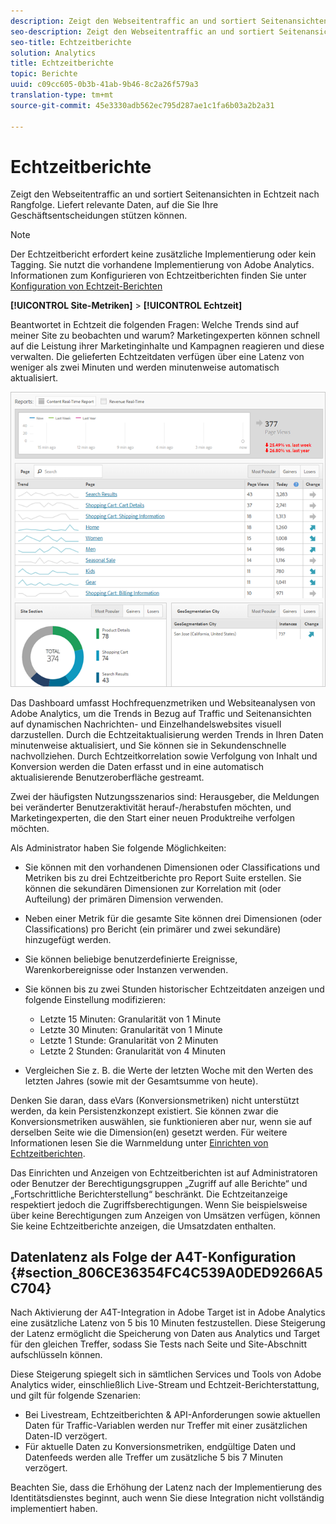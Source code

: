 ```yaml
---
description: Zeigt den Webseitentraffic an und sortiert Seitenansichten in Echtzeit nach Rangfolge. Liefert relevante Daten, auf die Sie Ihre Geschäftsentscheidungen stützen können.
seo-description: Zeigt den Webseitentraffic an und sortiert Seitenansichten in Echtzeit nach Rangfolge. Liefert relevante Daten, auf die Sie Ihre Geschäftsentscheidungen stützen können.
seo-title: Echtzeitberichte
solution: Analytics
title: Echtzeitberichte
topic: Berichte
uuid: c09cc605-0b3b-41ab-9b46-8c2a26f579a3
translation-type: tm+mt
source-git-commit: 45e3330adb562ec795d287ae1c1fa6b03a2b2a31

---
```



# Echtzeitberichte

Zeigt den Webseitentraffic an und sortiert Seitenansichten in Echtzeit nach Rangfolge. Liefert relevante Daten, auf die Sie Ihre Geschäftsentscheidungen stützen können.

>[!NOTE]
>
>Der Echtzeitbericht erfordert keine zusätzliche Implementierung oder kein Tagging. Sie nutzt die vorhandene Implementierung von Adobe Analytics. Informationen zum Konfigurieren von Echtzeitberichten finden Sie unter [Konfiguration von Echtzeit-Berichten](/help/admin/admin/realtime/t-realtime-admin.md)

**[!UICONTROL Site-Metriken]** &gt; **[!UICONTROL Echtzeit]**

Beantwortet in Echtzeit die folgenden Fragen: Welche Trends sind auf meiner Site zu beobachten und warum? Marketingexperten können schnell auf die Leistung ihrer Marketinginhalte und Kampagnen reagieren und diese verwalten. Die gelieferten Echtzeitdaten verfügen über eine Latenz von weniger als zwei Minuten und werden minutenweise automatisch aktualisiert.

![](assets/report-realtime.png)

Das Dashboard umfasst Hochfrequenzmetriken und Websiteanalysen von Adobe Analytics, um die Trends in Bezug auf Traffic und Seitenansichten auf dynamischen Nachrichten- und Einzelhandelswebsites visuell darzustellen. Durch die Echtzeitaktualisierung werden Trends in Ihren Daten minutenweise aktualisiert, und Sie können sie in Sekundenschnelle nachvollziehen. Durch Echtzeitkorrelation sowie Verfolgung von Inhalt und Konversion werden die Daten erfasst und in eine automatisch aktualisierende Benutzeroberfläche gestreamt.

Zwei der häufigsten Nutzungsszenarios sind: Herausgeber, die Meldungen bei veränderter Benutzeraktivität herauf-/herabstufen möchten, und Marketingexperten, die den Start einer neuen Produktreihe verfolgen möchten.

Als Administrator haben Sie folgende Möglichkeiten:

* Sie können mit den vorhandenen Dimensionen oder Classifications und Metriken bis zu drei Echtzeitberichte pro Report Suite erstellen. Sie können die sekundären Dimensionen zur Korrelation mit (oder Aufteilung) der primären Dimension verwenden.
* Neben einer Metrik für die gesamte Site können drei Dimensionen (oder Classifications) pro Bericht (ein primärer und zwei sekundäre) hinzugefügt werden.
* Sie können beliebige benutzerdefinierte Ereignisse, Warenkorbereignisse oder Instanzen verwenden.
* Sie können bis zu zwei Stunden historischer Echtzeitdaten anzeigen und folgende Einstellung modifizieren:

   * Letzte 15 Minuten: Granularität von 1 Minute
   * Letzte 30 Minuten: Granularität von 1 Minute
   * Letzte 1 Stunde: Granularität von 2 Minuten
   * Letzte 2 Stunden: Granularität von 4 Minuten

* Vergleichen Sie z. B. die Werte der letzten Woche mit den Werten des letzten Jahres (sowie mit der Gesamtsumme von heute).

Denken Sie daran, dass eVars (Konversionsmetriken) nicht unterstützt werden, da kein Persistenzkonzept existiert. Sie können zwar die Konversionsmetriken auswählen, sie funktionieren aber nur, wenn sie auf derselben Seite wie die Dimension(en) gesetzt werden. Für weitere Informationen lesen Sie die Warnmeldung unter [Einrichten von Echtzeitberichten](/help/admin/admin/realtime/t-realtime-admin.md).

Das Einrichten und Anzeigen von Echtzeitberichten ist auf Administratoren oder Benutzer der Berechtigungsgruppen „Zugriff auf alle Berichte“ und „Fortschrittliche Berichterstellung“ beschränkt. Die Echtzeitanzeige respektiert jedoch die Zugriffsberechtigungen. Wenn Sie beispielsweise über keine Berechtigungen zum Anzeigen von Umsätzen verfügen, können Sie keine Echtzeitberichte anzeigen, die Umsatzdaten enthalten.

## Datenlatenz als Folge der A4T-Konfiguration {#section_806CE36354FC4C539A0DED9266A5C704}

Nach Aktivierung der A4T-Integration in Adobe Target ist in Adobe Analytics eine zusätzliche Latenz von 5 bis 10 Minuten festzustellen. Diese Steigerung der Latenz ermöglicht die Speicherung von Daten aus Analytics und Target für den gleichen Treffer, sodass Sie Tests nach Seite und Site-Abschnitt aufschlüsseln können.

Diese Steigerung spiegelt sich in sämtlichen Services und Tools von Adobe Analytics wider, einschließlich Live-Stream und Echtzeit-Berichterstattung, und gilt für folgende Szenarien:

* Bei Livestream, Echtzeitberichten &amp; API-Anforderungen sowie aktuellen Daten für Traffic-Variablen werden nur Treffer mit einer zusätzlichen Daten-ID verzögert.
* Für aktuelle Daten zu Konversionsmetriken, endgültige Daten und Datenfeeds werden alle Treffer um zusätzliche 5 bis 7 Minuten verzögert.

Beachten Sie, dass die Erhöhung der Latenz nach der Implementierung des Identitätsdienstes beginnt, auch wenn Sie diese Integration nicht vollständig implementiert haben.
